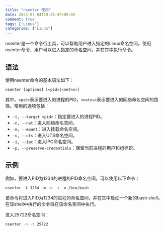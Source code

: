 ```yaml
---
title: "nsenter 使用"
date: 2023-07-04T19:41:47+08:00
comment: true
tags: ["Linux"]
categories: ["Liunx"]
---
```


nsenter是一个命令行工具，可以帮助用户进入指定的Linux命名空间。使用nsenter命令，用户可以进入指定的命名空间，并在其中执行命令。

## 语法

使用nsenter命令的基本语法如下：

```
nsenter [options] [<pid>|<netns>]
```

其中，`<pid>`表示要进入的进程的PID，`<netns>`表示要进入的网络命名空间的路径。常用的选项包括：

- `-t, --target <pid>`：指定要进入的进程PID。
- `-n, --net`：进入网络命名空间。
- `-m, --mount`：进入挂载命名空间。
- `-u, --uts`：进入UTS命名空间。
- `-i, --ipc`：进入IPC命名空间。
- `-p, --preserve-credentials`：保留当前进程的用户和组标识。


## 示例

例如，要进入PID为1234的进程的PID命名空间，可以使用以下命令：

```
nsenter -t 1234 -m -u -i -n /bin/bash
```

该命令将进入PID为1234的进程的命名空间，并在其中启动一个新的bash shell。在该shell中执行的命令将在该命名空间中执行。

进入25722命名空间：
```bash
nsenter -n -t 25722
```

